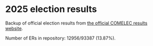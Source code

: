 # 2025 election results

Backup of official election results from [the official COMELEC results website](https://2025electionresults.comelec.gov.ph).










Number of ERs in repository: 12956/93387 (13.87%).
